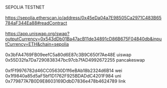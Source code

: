 SEPOLIA TESTNET<br/>
<br/>
https://sepolia.etherscan.io/address/0x45eDa04a7E98505Ca2971C483B65784aF344Ea88#readContract<br/>
<br/>
https://app.uniswap.org/swap?outputCurrency=0x543dDb01Ba47acB11de34891cD86B675F04840db&inputCurrency=ETH&chain=sepolia<br/>
<br/>
0x3bFA4769FB09eefC5a80d6E87c3B9C650f7Ae48E uiswap<br/>
0x55D32fa7Da7290838347bc97cb7fAD4992672255 pancakeswap<br/>
<br/>
0xfFf9976782d46CC05630D1f6eBAb18b2324d6B14 wei<br/>
0x1f9840a85d5aF5bf1D1762F925BDADdC4201F984 uni<br/>
0x779877A7B0D9E8603169DdbD7836e478b4624789 link<br/>
